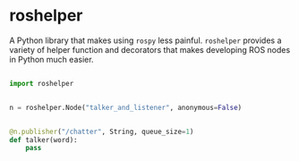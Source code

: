 # roshelper

A Python library that makes using `rospy` less painful. `roshelper` provides a
variety of helper function and decorators that makes developing ROS nodes in
Python much easier.

```python

import roshelper


n = roshelper.Node("talker_and_listener", anonymous=False)


@n.publisher("/chatter", String, queue_size=1)
def talker(word):
    pass

```
